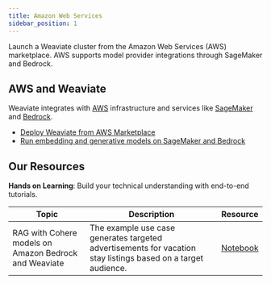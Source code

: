 ```yaml
---
title: Amazon Web Services
sidebar_position: 1
---
```


Launch a Weaviate cluster from the Amazon Web Services (AWS) marketplace. AWS supports model provider integrations through SageMaker and Bedrock.

## AWS and Weaviate
Weaviate integrates with [AWS](https://aws.amazon.com/) infrastructure and services like [SageMaker](https://aws.amazon.com/sagemaker/) and [Bedrock](https://aws.amazon.com/bedrock/).

* [Deploy Weaviate from AWS Marketplace](/developers/weaviate/installation/aws-marketplace)
* [Run embedding and generative models on SageMaker and Bedrock](/developers/weaviate/model-providers/aws)

## Our Resources 
**Hands on Learning**: Build your technical understanding with end-to-end tutorials.

| Topic | Description | Resource | 
| --- | --- | --- |
| RAG with Cohere models on Amazon Bedrock and Weaviate | The example use case generates targeted advertisements for vacation stay listings based on a target audience. | [Notebook](https://github.com/weaviate/recipes/blob/main/integrations/cloud-hyperscalers/aws/RAG_Cohere_Weaviate_v4_client.ipynb)
